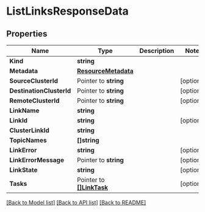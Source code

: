 # ListLinksResponseData

## Properties

Name | Type | Description | Notes
------------ | ------------- | ------------- | -------------
**Kind** | **string** |  | 
**Metadata** | [**ResourceMetadata**](ResourceMetadata.md) |  | 
**SourceClusterId** | Pointer to **string** |  | [optional] 
**DestinationClusterId** | Pointer to **string** |  | [optional] 
**RemoteClusterId** | Pointer to **string** |  | [optional] 
**LinkName** | **string** |  | 
**LinkId** | **string** |  | [optional] 
**ClusterLinkId** | **string** |  | 
**TopicNames** | **[]string** |  | 
**LinkError** | **string** |  | [optional] 
**LinkErrorMessage** | Pointer to **string** |  | [optional] 
**LinkState** | **string** |  | [optional] 
**Tasks** | Pointer to [**[]LinkTask**](LinkTask.md) |  | [optional] 

[[Back to Model list]](../README.md#documentation-for-models) [[Back to API list]](../README.md#documentation-for-api-endpoints) [[Back to README]](../README.md)


